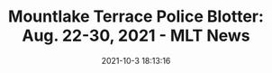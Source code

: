 ---
"title": "Mountlake Terrace Police Blotter: Aug. 22-30, 2021 - MLT News"
"date": "2021-10-3 18:13:16"
"feed_name": "GOOGLENEWSCONSTRUCTION"
"feed_website": "https://news.google.com/search?q=construction%2Bincident&hl=en-US&gl=US&ceid=US:en"
"feed_rss": "https://news.google.com/rss/search?q=construction%2Bincident&hl=en-US&gl=US&ceid=US:en"
"link": "https://mltnews.com/mountlake-terrace-police-blotter-aug-22-30-2021/"
"source": "{'href': 'https://mltnews.com', 'title': 'MLT News'}"
"file": "_posts/2021-1-1-2ca46c40693d37c171487a4390a56a3cda870b40.md"
"accident": "0"
"drilling": "0"
"dead": "0"
"injured": "0"
"arrested": "0"
"where": "unknown site"
"causes": "unknown"
"place": "unknown place"
---